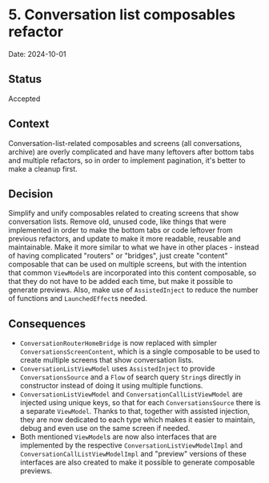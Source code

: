 # 5. Conversation list composables refactor

Date: 2024-10-01

## Status

Accepted

## Context

Conversation-list-related composables and screens (all conversations, archive) are overly 
complicated and have many leftovers after bottom tabs and multiple refactors, 
so in order to implement pagination, it's better to make a cleanup first.

## Decision

Simplify and unify composables related to creating screens that show conversation lists.
Remove old, unused code, like things that were implemented in order to make the bottom tabs or code 
leftover from previous refactors, and update to make it more readable, reusable and maintainable.
Make it more similar to what we have in other places - instead of having complicated "routers" or 
"bridges", just create "content" composable that can be used on multiple screens, 
but with the intention that common `ViewModel`s are incorporated into this content composable,
so that they do not have to be added each time, but make it possible to generate previews.
Also, make use of `AssistedInject` to reduce the number of functions and `LaunchedEffect`s needed.

## Consequences

- `ConversationRouterHomeBridge` is now replaced with simpler `ConversationsScreenContent`, 
  which is a single composable to be used to create multiple screens that show conversation lists.
- `ConversationListViewModel` uses `AssistedInject` to provide `ConversationsSource` and a `Flow`
  of search query `String`s directly in constructor instead of doing it using multiple functions.
- `ConversationListViewModel` and `ConversationCallListViewModel` are injected using unique keys,
  so that for each `ConversationsSource` there is a separate `ViewModel`. Thanks to that, together 
  with assisted injection, they are now dedicated to each type which makes it easier to maintain, 
  debug and even use on the same screen if needed.
- Both mentioned `ViewModel`s are now also interfaces that are implemented by the respective
  `ConversationListViewModelImpl` and `ConversationCallListViewModelImpl` and "preview" versions 
  of these interfaces are also created to make it possible to generate composable previews.
